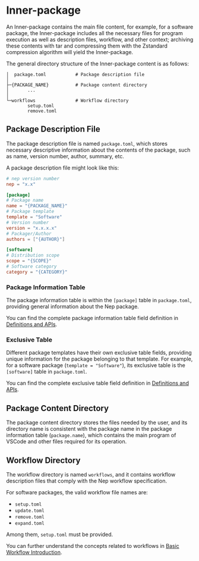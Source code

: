 # Inner-package
An Inner-package contains the main file content, for example, for a software package, the Inner-package includes all the necessary files for program execution as well as description files, workflow, and other context; archiving these contents with tar and compressing them with the Zstandard compression algorithm will yield the Inner-package.

The general directory structure of the Inner-package content is as follows:
```
│  package.toml           # Package description file
│
├─{PACKAGE_NAME}          # Package content directory
│       ...
│
└─workflows               # Workflow directory
        setup.toml
        remove.toml
```
## Package Description File
The package description file is named `package.toml`, which stores necessary descriptive information about the contents of the package, such as name, version number, author, summary, etc.

A package description file might look like this:
```toml
# nep version number
nep = "x.x"

[package]
# Package name
name = "{PACKAGE_NAME}"
# Package template
template = "Software"
# Version number
version = "x.x.x.x"
# Packager/Author
authors = ["{AUTHOR}"]

[software]
# Distribution scope
scope = "{SCOPE}"
# Software category
category = "{CATEGORY}"
```
### Package Information Table
The package information table is within the `[package]` table in `package.toml`, providing general information about the Nep package.

You can find the complete package information table field definition in [Definitions and APIs](/nep/definition/1-package).
### Exclusive Table
Different package templates have their own exclusive table fields, providing unique information for the package belonging to that template. For example, for a software package (`template = "Software"`), its exclusive table is the `[software]` table in `package.toml`.

You can find the complete exclusive table field definition in [Definitions and APIs](/nep/definition/1-package).
## Package Content Directory
The package content directory stores the files needed by the user, and its directory name is consistent with the package name in the package information table (`package.name`), which contains the main program of VSCode and other files required for its operation.
## Workflow Directory
The workflow directory is named `workflows`, and it contains workflow description files that comply with the Nep workflow specification.

For software packages, the valid workflow file names are:
* `setup.toml`
* `update.toml`
* `remove.toml`
* `expand.toml`

Among them, `setup.toml` must be provided.

You can further understand the concepts related to workflows in [Basic Workflow Introduction](/nep/workflow/1-basic).
